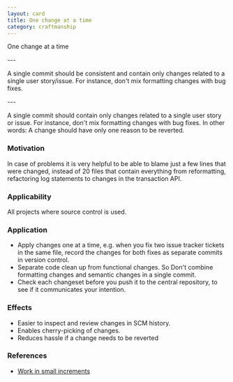 ```yaml
---
layout: card
title: One change at a time
category: craftmanship
---
```

<p>One change at a time</p>
---
<p>A single commit should be consistent and contain only changes related to a single user story/issue.
          For instance, don't mix formatting changes with bug fixes.</p>
---

A single commit should contain only changes related to a single user story or issue. For instance, don't mix formatting changes with bug fixes. In other words: A change should have only one reason to be reverted.

### Motivation

In case of problems it is very helpful to be able to blame just a few lines that were changed, instead of 20 files that contain everything from reformatting, refactoring log statements to changes in the transaction API.

### Applicability

All projects where source control is used.

### Application

* Apply changes one at a time, e.g. when you fix two issue tracker tickets in the same file, record the changes for both fixes as separate commits in version control.
* Separate code clean up from functional changes. So Don't combine formatting changes and semantic changes in a single commit.
* Check each changeset before you push it to the central repository, to see if it communicates your intention.

### Effects

* Easier to inspect and review changes in SCM history.
* Enables cherry-picking of changes.
* Reduces hassle if a change needs to be reverted

### References

* [Work in small increments](small-increments)

